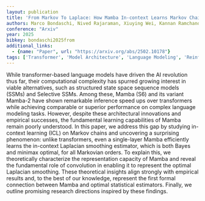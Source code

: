 ```yaml
---
layout: publication
title: 'From Markov To Laplace: How Mamba In-context Learns Markov Chains'
authors: Marco Bondaschi, Nived Rajaraman, Xiuying Wei, Kannan Ramchandran, Razvan Pascanu, Caglar Gulcehre, Michael Gastpar, Ashok Vardhan Makkuva
conference: "Arxiv"
year: 2025
bibkey: bondaschi2025from
additional_links:
  - {name: "Paper", url: "https://arxiv.org/abs/2502.10178"}
tags: ['Transformer', 'Model Architecture', 'Language Modeling', 'Reinforcement Learning', 'Pretraining Methods', 'Prompting', 'In-Context Learning']
---
```

While transformer-based language models have driven the AI revolution thus
far, their computational complexity has spurred growing interest in viable
alternatives, such as structured state space sequence models (SSMs) and
Selective SSMs. Among these, Mamba (S6) and its variant Mamba-2 have shown
remarkable inference speed ups over transformers while achieving comparable or
superior performance on complex language modeling tasks. However, despite these
architectural innovations and empirical successes, the fundamental learning
capabilities of Mamba remain poorly understood. In this paper, we address this
gap by studying in-context learning (ICL) on Markov chains and uncovering a
surprising phenomenon: unlike transformers, even a single-layer Mamba
efficiently learns the in-context Laplacian smoothing estimator, which is both
Bayes and minimax optimal, for all Markovian orders. To explain this, we
theoretically characterize the representation capacity of Mamba and reveal the
fundamental role of convolution in enabling it to represent the optimal
Laplacian smoothing. These theoretical insights align strongly with empirical
results and, to the best of our knowledge, represent the first formal
connection between Mamba and optimal statistical estimators. Finally, we
outline promising research directions inspired by these findings.

